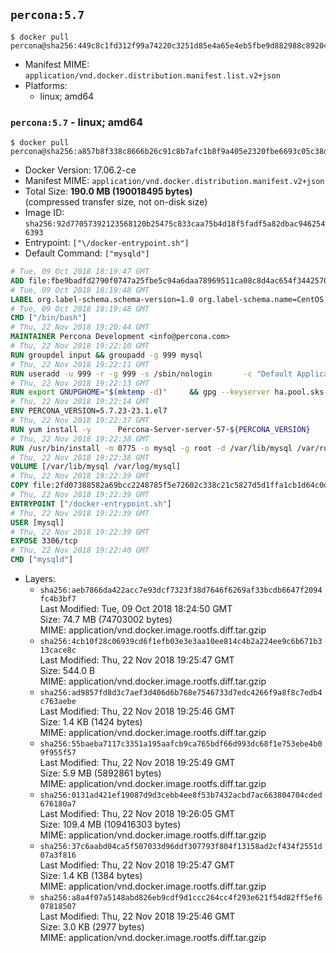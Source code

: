 ## `percona:5.7`

```console
$ docker pull percona@sha256:449c8c1fd312f99a74220c3251d85e4a65e4eb5fbe9d882988c892043569b352
```

-	Manifest MIME: `application/vnd.docker.distribution.manifest.list.v2+json`
-	Platforms:
	-	linux; amd64

### `percona:5.7` - linux; amd64

```console
$ docker pull percona@sha256:a857b8f338c8666b26c91c8b7afc1b8f9a405e2320fbe6693c05c38d16b8bd1a
```

-	Docker Version: 17.06.2-ce
-	Manifest MIME: `application/vnd.docker.distribution.manifest.v2+json`
-	Total Size: **190.0 MB (190018495 bytes)**  
	(compressed transfer size, not on-disk size)
-	Image ID: `sha256:92d77057392123568120b25475c833caa75b4d18f5fadf5a82dbac9462546393`
-	Entrypoint: `["\/docker-entrypoint.sh"]`
-	Default Command: `["mysqld"]`

```dockerfile
# Tue, 09 Oct 2018 18:19:47 GMT
ADD file:fbe9badfd2790f0747a25fbe5c94a6daa78969511ca08c8d4ac654f3442570de in / 
# Tue, 09 Oct 2018 18:19:48 GMT
LABEL org.label-schema.schema-version=1.0 org.label-schema.name=CentOS Base Image org.label-schema.vendor=CentOS org.label-schema.license=GPLv2 org.label-schema.build-date=20181006
# Tue, 09 Oct 2018 18:19:48 GMT
CMD ["/bin/bash"]
# Thu, 22 Nov 2018 19:20:44 GMT
MAINTAINER Percona Development <info@percona.com>
# Thu, 22 Nov 2018 19:22:10 GMT
RUN groupdel input && groupadd -g 999 mysql
# Thu, 22 Nov 2018 19:22:11 GMT
RUN useradd -u 999 -r -g 999 -s /sbin/nologin 		-c "Default Application User" mysql
# Thu, 22 Nov 2018 19:22:13 GMT
RUN export GNUPGHOME="$(mktemp -d)" 	&& gpg --keyserver ha.pool.sks-keyservers.net --recv-keys 430BDF5C56E7C94E848EE60C1C4CBDCDCD2EFD2A 	&& gpg --export --armor 430BDF5C56E7C94E848EE60C1C4CBDCDCD2EFD2A > ${GNUPGHOME}/RPM-GPG-KEY-Percona 	&& rpmkeys --import ${GNUPGHOME}/RPM-GPG-KEY-Percona /etc/pki/rpm-gpg/RPM-GPG-KEY-CentOS-7 	&& curl -L -o /tmp/percona-release.rpm http://www.percona.com/downloads/percona-release/redhat/0.1-6/percona-release-0.1-6.noarch.rpm 	&& rpmkeys --checksig /tmp/percona-release.rpm 	&& yum install -y /tmp/percona-release.rpm 	&& rm -rf "$GNUPGHOME" /tmp/percona-release.rpm
# Thu, 22 Nov 2018 19:22:14 GMT
ENV PERCONA_VERSION=5.7.23-23.1.el7
# Thu, 22 Nov 2018 19:22:37 GMT
RUN yum install -y 		Percona-Server-server-57-${PERCONA_VERSION} 		Percona-Server-tokudb-57-${PERCONA_VERSION} 		Percona-Server-rocksdb-57-${PERCONA_VERSION} 		jemalloc 		which 		policycoreutils 	&& yum clean all 	&& rm -rf /var/cache/yum /var/lib/mysql
# Thu, 22 Nov 2018 19:22:38 GMT
RUN /usr/bin/install -m 0775 -o mysql -g root -d /var/lib/mysql /var/run/mysqld /docker-entrypoint-initdb.d 	&& find /etc/percona-server.cnf /etc/percona-server.conf.d /etc/my.cnf.d -name '*.cnf' -print0 		| xargs -0 grep -lZE '^(bind-address|log|user)' 		| xargs -rt -0 sed -Ei 's/^(bind-address|log|user)/#&/' 	&& printf '[mysqld]\nskip-host-cache\nskip-name-resolve\n' > /etc/my.cnf.d/docker.cnf 	&& /usr/bin/install -m 0664 -o mysql -g root /dev/null /etc/sysconfig/mysql 	&& echo "LD_PRELOAD=/usr/lib64/libjemalloc.so.1" >> /etc/sysconfig/mysql 	&& echo "THP_SETTING=never" >> /etc/sysconfig/mysql 	&& ln -s /etc /etc/mysql 	&& chown -R mysql:root /etc/percona-server.cnf /etc/percona-server.conf.d /etc/my.cnf.d 	&& chmod -R ug+rwX /etc/percona-server.cnf /etc/percona-server.conf.d /etc/my.cnf.d
# Thu, 22 Nov 2018 19:22:38 GMT
VOLUME [/var/lib/mysql /var/log/mysql]
# Thu, 22 Nov 2018 19:22:39 GMT
COPY file:2fd07388582a69bcc2248785f5e72602c338c21c5827d5d1ffa1cb1d64c0d9eb in /docker-entrypoint.sh 
# Thu, 22 Nov 2018 19:22:39 GMT
ENTRYPOINT ["/docker-entrypoint.sh"]
# Thu, 22 Nov 2018 19:22:39 GMT
USER [mysql]
# Thu, 22 Nov 2018 19:22:39 GMT
EXPOSE 3306/tcp
# Thu, 22 Nov 2018 19:22:40 GMT
CMD ["mysqld"]
```

-	Layers:
	-	`sha256:aeb7866da422acc7e93dcf7323f38d7646f6269af33bcdb6647f2094fc4b3bf7`  
		Last Modified: Tue, 09 Oct 2018 18:24:50 GMT  
		Size: 74.7 MB (74703002 bytes)  
		MIME: application/vnd.docker.image.rootfs.diff.tar.gzip
	-	`sha256:4cb10f28c06939cd6f1efb03e3e3aa10ee814c4b2a224ee9c6b671b313cace8c`  
		Last Modified: Thu, 22 Nov 2018 19:25:47 GMT  
		Size: 544.0 B  
		MIME: application/vnd.docker.image.rootfs.diff.tar.gzip
	-	`sha256:ad9857fd8d3c7aef3d406d6b768e7546733d7edc4266f9a8f8c7edb4c763aebe`  
		Last Modified: Thu, 22 Nov 2018 19:25:46 GMT  
		Size: 1.4 KB (1424 bytes)  
		MIME: application/vnd.docker.image.rootfs.diff.tar.gzip
	-	`sha256:55baeba7117c3351a195aafcb9ca765bdf66d993dc68f1e753ebe4b09f955f57`  
		Last Modified: Thu, 22 Nov 2018 19:25:49 GMT  
		Size: 5.9 MB (5892861 bytes)  
		MIME: application/vnd.docker.image.rootfs.diff.tar.gzip
	-	`sha256:0131ad421ef19087d9d3cebb4ee8f53b7432acbd7ac663804704cded676180a7`  
		Last Modified: Thu, 22 Nov 2018 19:26:05 GMT  
		Size: 109.4 MB (109416303 bytes)  
		MIME: application/vnd.docker.image.rootfs.diff.tar.gzip
	-	`sha256:37c6aabd04ca5f507033d96ddf307793f804f13158ad2cf434f2551d07a3f816`  
		Last Modified: Thu, 22 Nov 2018 19:25:47 GMT  
		Size: 1.4 KB (1384 bytes)  
		MIME: application/vnd.docker.image.rootfs.diff.tar.gzip
	-	`sha256:a8a4f07a5148abd826eb9cdf9d1ccc264cc4f293e621f54d82ff5ef607818507`  
		Last Modified: Thu, 22 Nov 2018 19:25:46 GMT  
		Size: 3.0 KB (2977 bytes)  
		MIME: application/vnd.docker.image.rootfs.diff.tar.gzip
